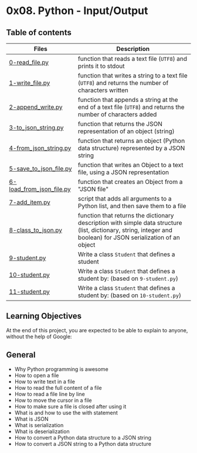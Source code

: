 # 0x08. Python - Input/Output 

## Table of contents

Files | Description
------ | ------
[0-read_file.py](https://github.com/ronroeandassociates/holbertonschool-higher_level_programming/blob/main/0x0B-python-input_output/0-read_file.py) | function that reads a text file (``UTF8``) and prints it to stdout
[1-write_file.py](https://github.com/ronroeandassociates/holbertonschool-higher_level_programming/blob/main/0x0B-python-input_output/1-write_file.py) | function that writes a string to a text file (``UTF8``) and returns the number of characters written
[2-append_write.py](https://github.com/ronroeandassociates/holbertonschool-higher_level_programming/blob/main/0x0B-python-input_output/2-append_write.py) | function that appends a string at the end of a text file (``UTF8``) and returns the number of characters added
[3-to_json_string.py](https://github.com/ronroeandassociates/holbertonschool-higher_level_programming/blob/main/0x0B-python-input_output/3-to_json_string.py) |  function that returns the JSON representation of an object (string)
[4-from_json_string.py](https://github.com/ronroeandassociates/holbertonschool-higher_level_programming/blob/main/0x0B-python-input_output/4-from_json_string.py) |  function that returns an object (Python data structure) represented by a JSON string
[5-save_to_json_file.py](https://github.com/ronroeandassociates/holbertonschool-higher_level_programming/blob/main/0x0B-python-input_output/5-save_to_json_file.py) | function that writes an Object to a text file, using a JSON representation
[6-load_from_json_file.py](https://github.com/ronroeandassociates/holbertonschool-higher_level_programming/blob/main/0x0B-python-input_output/6-load_from_json_file.py) | function that creates an Object from a "JSON file"
[7-add_item.py](https://github.com/ronroeandassociates/holbertonschool-higher_level_programming/blob/main/0x0B-python-input_output/7-add_item.py) | script that adds all arguments to a Python list, and then save them to a file
[8-class_to_json.py](https://github.com/ronroeandassociates/holbertonschool-higher_level_programming/blob/main/0x0B-python-input_output/8-class_to_json.py) | function that returns the dictionary description with simple data structure (list, dictionary, string, integer and boolean) for JSON serialization of an object
[9-student.py](https://github.com/ronroeandassociates/holbertonschool-higher_level_programming/blob/main/0x0B-python-input_output/9-student.py) | Write a class ``Student`` that defines a student
[10-student.py](https://github.com/ronroeandassociates/holbertonschool-higher_level_programming/blob/main/0x0B-python-input_output/10-student.py) | Write a class ``Student`` that defines a student by: (based on ``9-student.py``)
[11-student.py](https://github.com/ronroeandassociates/holbertonschool-higher_level_programming/blob/main/0x0B-python-input_output/11-student.py) | Write a class ``Student`` that defines a student by: (based on ``10-student.py``)

## Learning Objectives
At the end of this project, you are expected to be able to explain to anyone, without the help of Google:

## General
-  Why Python programming is awesome
- How to open a file
- How to write text in a file
- How to read the full content of a file
- How to read a file line by line
- How to move the cursor in a file
- How to make sure a file is closed after using it
- What is and how to use the with statement
- What is JSON
- What is serialization
- What is deserialization
- How to convert a Python data structure to a JSON string
- How to convert a JSON string to a Python data structure
